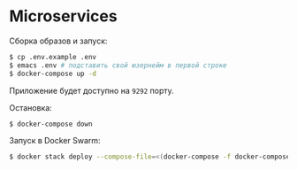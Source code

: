 # Microservices

Сборка образов и запуск:

``` sh
$ cp .env.example .env
$ emacs .env # подставить свой юзернейм в первой строке
$ docker-compose up -d
```

Приложение будет доступно на `9292` порту.

Остановка:

``` sh
$ docker-compose down
```

Запуск в Docker Swarm:

``` sh
$ docker stack deploy --compose-file=<(docker-compose -f docker-compose.infra.yml -f docker-compose.yml config 2>/dev/null) DEV
```
